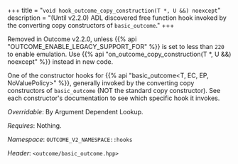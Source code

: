 +++
title = "`void hook_outcome_copy_construction(T *, U &&) noexcept`"
description = "(Until v2.2.0) ADL discovered free function hook invoked by the converting copy constructors of `basic_outcome`."
+++

Removed in Outcome v2.2.0, unless {{% api "OUTCOME_ENABLE_LEGACY_SUPPORT_FOR" %}} is set to less than `220` to
enable emulation. Use {{% api "on_outcome_copy_construction(T *, U &&) noexcept" %}} instead in new code.

One of the constructor hooks for {{% api "basic_outcome<T, EC, EP, NoValuePolicy>" %}}, generally invoked by the converting copy constructors of `basic_outcome` (NOT the standard copy constructor). See each constructor's documentation to see which specific hook it invokes.

*Overridable*: By Argument Dependent Lookup.

*Requires*: Nothing.

*Namespace*: `OUTCOME_V2_NAMESPACE::hooks`

*Header*: `<outcome/basic_outcome.hpp>`
